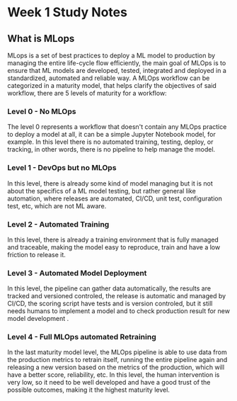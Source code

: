 # Week 1 Study Notes 

## What is MLops

MLops is a set of best practices to deploy a ML model to production by managing the entire life-cycle flow efficiently, the main goal of MLOps is to ensure that ML models are developed, tested, integrated and deployed in a standardized, automated and reliable way. A MLOps workflow can be categorized in a maturity model, that helps clarify the objectives of said workflow, there are 5 levels of maturity for a workflow:

### Level 0 - No MLOps
The level 0 represents a workflow that doesn't contain any MLOps practice to deploy a model at all, it can be a simple Jupyter Notebook model, for example. In this level there is no automated training, testing, deploy, or tracking, in other words, there is no pipeline to help manage the model.

### Level 1 - DevOps but no MLOps
In this level, there is already some kind of model managing but it is not about the specifics of a ML model testing, but rather general like automation, where releases are automated, CI/CD, unit test, configuration test, etc, which are not ML aware.

### Level 2 - Automated Training
In this level, there is already a training environment that is fully managed and traceable, making the model easy to reproduce, train and have a low friction to release it. 

### Level 3 - Automated Model Deployment

In this level, the pipeline can gather data automatically, the results are tracked and versioned controled, the release is automatic and managed by CI/CD, the scoring script have tests and is version controled, but it still needs humans to implement a model and to check production result for new model development .

### Level 4 - Full MLOps automated Retraining
In the last maturity model level, the MLOps pipeline is able to use data from the production metrics to retrain itself, running the entire pipeline again and releasing a new version based on the metrics of the production, which will have a better score, reliability, etc. In this level, the human intervention is very low, so it need to be well developed and have a good trust of the possible outcomes, making it the highest maturity level.